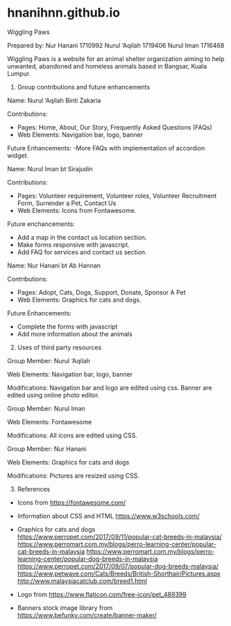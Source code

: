 # hnanihnn.github.io

Wiggling Paws	

Prepared by: 
Nur Hanani 1710992
Nurul ‘Aqilah 1719406
Nurul Iman 1716468

Wiggling Paws is a website for an animal shelter organization aiming to help unwanted, abandoned and homeless animals based in Bangsar, Kuala Lumpur. 


1. Group contributions and future enhancements

Name:
Nurul ‘Aqilah Binti Zakaria

Contributions:
- Pages: Home, About, Our Story, Frequently Asked Questions (FAQs)
- Web Elements: Navigation bar, logo, banner

Future Enhancements:
-More FAQs with implementation of accordion widget.


Name: 
Nurul Iman bt Sirajudin

Contributions:
- Pages: Volunteer requirement, Volunteer roles, Volunteer Recruitment Form, Surrender a Pet, Contact Us
- Web Elements: Icons from Fontawesome.

Future enchancements:
- Add a map in the contact us location section.
- Make forms responsive with javascript.
- Add FAQ for services and contact us section.


Name: 
Nur Hanani bt Ab Hannan

Contributions: 
- Pages: Adopt, Cats, Dogs, Support, Donate, Sponsor A Pet
- Web Elements: Graphics for cats and dogs.

Future Enhancements:
- Complete the forms with javascript
- Add more information about the animals 


2. Uses of third party resources 

Group Member:
Nurul ‘Aqilah

Web Elements:
Navigation bar, logo, banner

Modifications:
Navigation bar and logo are edited using css. Banner are edited using online photo 	editor.

Group Member:
Nurul Iman

Web Elements:
Fontawesome

Modifications:
All icons are edited using CSS.

Group Member:
Nur Hanani

Web Elements:
Graphics for cats and dogs

Modifications:
Pictures are resized using CSS.


3. References

- Icons from https://fontawesome.com/

- Information about CSS and HTML 
https://www.w3schools.com/ 

- Graphics for cats and dogs 
https://www.perropet.com/2017/09/11/popular-cat-breeds-in-malaysia/ 
https://www.perromart.com.my/blogs/perro-learning-center/popular-cat-breeds-in-malaysia
https://www.perromart.com.my/blogs/perro-learning-center/popular-dog-breeds-in-malaysia  
https://www.perropet.com/2017/09/07/popular-dog-breeds-malaysia/ 
https://www.petwave.com/Cats/Breeds/British-Shorthair/Pictures.aspx 
http://www.malaysiacatclub.com/breed1.html 

- Logo from https://www.flaticon.com/free-icon/pet_489399 

- Banners stock image library from https://www.befunky.com/create/banner-maker/

